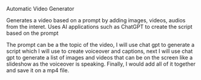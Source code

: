 Automatic Video Generator

Generates a video based on a prompt by adding images, videos, audios from the interet. Uses AI applications such as ChatGPT to create the script based on the prompt


The prompt can be a the topic of the video, I will use chat gpt to generate a script which I will use to create voiceover and captions, next I will use chat gpt to generate a list of images and videos that can be on the screen like a slideshow as the voiceover is speaking. Finally, I would add all of it together and save it on a mp4 file.